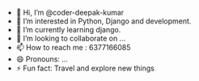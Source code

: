 - 👋 Hi, I’m @coder-deepak-kumar
- 👀 I’m interested in Python, Django and development.
- 🌱 I’m currently learning django.
- 💞️ I’m looking to collaborate on ...
- 📫 How to reach me : 6377166085
- 😄 Pronouns: ...
- ⚡ Fun fact: Travel and explore new things

<!---
coder-deepak-kumar/coder-deepak-kumar is a ✨ special ✨ repository because its `README.md` (this file) appears on your GitHub profile.
You can click the Preview link to take a look at your changes.
--->
